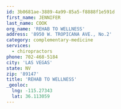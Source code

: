 ```yaml
---
id: 3b0681ae-3889-4a99-85a5-f8888f1e591d
first_name: JENNIFER
last_name: COOK
org_name: 'REHAB TO WELLNESS'
address: '8950 W. TROPICANA AVE., No.2'
category: complementary-medicine
services:
  - chiropractors
phone: 702-468-5184
city: 'LAS VEGAS'
state: NV
zip: '89147'
title: 'REHAB TO WELLNESS'
_geoloc:
  lng: -115.27343
  lat: 36.113059
---
```

